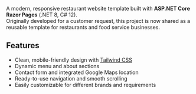 
A modern, responsive restaurant website template built with **ASP.NET Core Razor Pages** (.NET 8, C# 12).  
Originally developed for a customer request, this project is now shared as a reusable template for restaurants and food service businesses.

## Features

- Clean, mobile-friendly design with [Tailwind CSS](https://tailwindcss.com/)
- Dynamic menu and about sections
- Contact form and integrated Google Maps location
- Ready-to-use navigation and smooth scrolling
- Easily customizable for different brands and requirements
